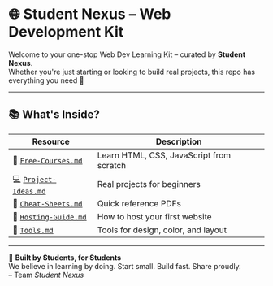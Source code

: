 # 🌐 Student Nexus – Web Development Kit

Welcome to your one-stop Web Dev Learning Kit – curated by **Student Nexus**.  
Whether you're just starting or looking to build real projects, this repo has everything you need 🎯

---

## 📚 What's Inside?

| Resource | Description |
|---------|-------------|
| 📘 [`Free-Courses.md`](./Free-Courses.md) | Learn HTML, CSS, JavaScript from scratch |
| 💻 [`Project-Ideas.md`](./Project-Ideas.md) | Real projects for beginners |
| 🧠 [`Cheat-Sheets.md`](./Cheat-Sheets.md) | Quick reference PDFs |
| 🚀 [`Hosting-Guide.md`](./Hosting-Guide.md) | How to host your first website |
| 🧰 [`Tools.md`](./Tools.md) | Tools for design, color, and layout |

---

📢 **Built by Students, for Students**  
We believe in learning by doing. Start small. Build fast. Share proudly.  
– Team *Student Nexus*
